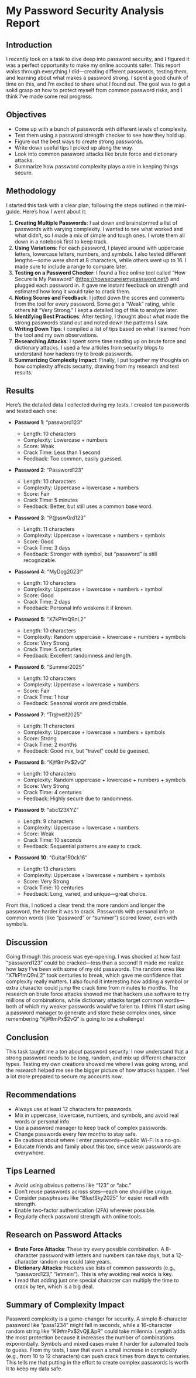 # My Password Security Analysis Report

## Introduction
I recently took on a task to dive deep into password security, and I figured it was a perfect opportunity to make my online accounts safer. This report walks through everything I did—creating different passwords, testing them, and learning about what makes a password strong. I spent a good chunk of time on this, and I’m excited to share what I found out. The goal was to get a solid grasp on how to protect myself from common password risks, and I think I’ve made some real progress.

## Objectives
- Come up with a bunch of passwords with different levels of complexity.
- Test them using a password strength checker to see how they hold up.
- Figure out the best ways to create strong passwords.
- Write down useful tips I picked up along the way.
- Look into common password attacks like brute force and dictionary attacks.
- Summarize how password complexity plays a role in keeping things secure.

## Methodology
I started this task with a clear plan, following the steps outlined in the mini-guide. Here’s how I went about it:

1. **Creating Multiple Passwords**: I sat down and brainstormed a list of passwords with varying complexity. I wanted to see what worked and what didn’t, so I made a mix of simple and tough ones. I wrote them all down in a notebook first to keep track.
2. **Using Variations**: For each password, I played around with uppercase letters, lowercase letters, numbers, and symbols. I also tested different lengths—some were short at 8 characters, while others went up to 16. I made sure to include a range to compare later.
3. **Testing on a Password Checker**: I found a free online tool called “How Secure Is My Password” (https://howsecureismypassword.net/) and plugged each password in. It gave me instant feedback on strength and estimated how long it would take to crack them.
4. **Noting Scores and Feedback**: I jotted down the scores and comments from the tool for every password. Some got a “Weak” rating, while others hit “Very Strong.” I kept a detailed log of this to analyze later.
5. **Identifying Best Practices**: After testing, I thought about what made the strong passwords stand out and noted down the patterns I saw.
6. **Writing Down Tips**: I compiled a list of tips based on what I learned from the tool and my own observations.
7. **Researching Attacks**: I spent some time reading up on brute force and dictionary attacks. I used a few articles from security blogs to understand how hackers try to break passwords.
8. **Summarizing Complexity Impact**: Finally, I put together my thoughts on how complexity affects security, drawing from my research and test results.

## Results
Here’s the detailed data I collected during my tests. I created ten passwords and tested each one:

- **Password 1**: “password123”  
  - Length: 10 characters  
  - Complexity: Lowercase + numbers  
  - Score: Weak  
  - Crack Time: Less than 1 second  
  - Feedback: Too common, easily guessed.

- **Password 2**: “Password123”  
  - Length: 10 characters  
  - Complexity: Uppercase + lowercase + numbers  
  - Score: Fair  
  - Crack Time: 5 minutes  
  - Feedback: Better, but still uses a common base word.

- **Password 3**: “P@ssw0rd123”  
  - Length: 11 characters  
  - Complexity: Uppercase + lowercase + numbers + symbols  
  - Score: Good  
  - Crack Time: 3 days  
  - Feedback: Stronger with symbol, but “password” is still recognizable.

- **Password 4**: “MyDog2023!”  
  - Length: 10 characters  
  - Complexity: Uppercase + lowercase + numbers + symbol  
  - Score: Good  
  - Crack Time: 2 days  
  - Feedback: Personal info weakens it if known.

- **Password 5**: “X7kP!mQ9nL2”  
  - Length: 10 characters  
  - Complexity: Random uppercase + lowercase + numbers + symbols  
  - Score: Very Strong  
  - Crack Time: 5 centuries  
  - Feedback: Excellent randomness and length.

- **Password 6**: “Summer2025”  
  - Length: 10 characters  
  - Complexity: Uppercase + lowercase + numbers  
  - Score: Fair  
  - Crack Time: 1 hour  
  - Feedback: Seasonal words are predictable.

- **Password 7**: “Tr@vel!2025”  
  - Length: 11 characters  
  - Complexity: Uppercase + lowercase + numbers + symbols  
  - Score: Strong  
  - Crack Time: 2 months  
  - Feedback: Good mix, but “travel” could be guessed.

- **Password 8**: “Kj#9mPx$2vQ”  
  - Length: 10 characters  
  - Complexity: Random uppercase + lowercase + numbers + symbols  
  - Score: Very Strong  
  - Crack Time: 4 centuries  
  - Feedback: Highly secure due to randomness.

- **Password 9**: “abc123XYZ”  
  - Length: 9 characters  
  - Complexity: Uppercase + lowercase + numbers  
  - Score: Weak  
  - Crack Time: 10 seconds  
  - Feedback: Sequential patterns are easy to crack.

- **Password 10**: “Guitar!R0ck16”  
  - Length: 13 characters  
  - Complexity: Uppercase + lowercase + numbers + symbols  
  - Score: Very Strong  
  - Crack Time: 10 centuries  
  - Feedback: Long, varied, and unique—great choice.

From this, I noticed a clear trend: the more random and longer the password, the harder it was to crack. Passwords with personal info or common words (like “password” or “summer”) scored lower, even with symbols.

## Discussion
Going through this process was eye-opening. I was shocked at how fast “password123” could be cracked—less than a second! It made me realize how lazy I’ve been with some of my old passwords. The random ones like “X7kP!mQ9nL2” took centuries to break, which gave me confidence that complexity really matters. I also found it interesting how adding a symbol or extra character could jump the crack time from minutes to months. The research on brute force attacks showed me that hackers use software to try millions of combinations, while dictionary attacks target common words—both of which my weaker passwords would’ve fallen to. I think I’ll start using a password manager to generate and store these complex ones, since remembering “Kj#9mPx$2vQ” is going to be a challenge!

## Conclusion
This task taught me a ton about password security. I now understand that a strong password needs to be long, random, and mix up different character types. Testing my own creations showed me where I was going wrong, and the research helped me see the bigger picture of how attacks happen. I feel a lot more prepared to secure my accounts now.

## Recommendations
- Always use at least 12 characters for passwords.
- Mix in uppercase, lowercase, numbers, and symbols, and avoid real words or personal info.
- Use a password manager to keep track of complex passwords.
- Change passwords every few months to stay safe.
- Be cautious about where I enter passwords—public Wi-Fi is a no-go.
- Educate friends and family about this too, since weak passwords are everywhere.

## Tips Learned
- Avoid using obvious patterns like “123” or “abc.”
- Don’t reuse passwords across sites—each one should be unique.
- Consider passphrases like “Blue!Sky2025” for easier recall with strength.
- Enable two-factor authentication (2FA) wherever possible.
- Regularly check password strength with online tools.

## Research on Password Attacks
- **Brute Force Attacks**: These try every possible combination. A 8-character password with letters and numbers can take days, but a 12-character random one could take years.
- **Dictionary Attacks**: Hackers use lists of common passwords (e.g., “password123,” “letmein”). This is why avoiding real words is key.
- I read that adding just one special character can multiply the time to crack by ten, which is a big deal.

## Summary of Complexity Impact
Password complexity is a game-changer for security. A simple 8-character password like “pass1234” might fall in seconds, while a 16-character random string like “K9#mPx$2vQjL&pR” could take millennia. Length adds the most protection because it increases the number of combinations exponentially. Symbols and mixed cases make it harder for automated tools to guess. From my tests, I saw that even a small increase in complexity (e.g., from 10 to 12 characters) can push crack times from days to centuries. This tells me that putting in the effort to create complex passwords is worth it to keep my data safe.
